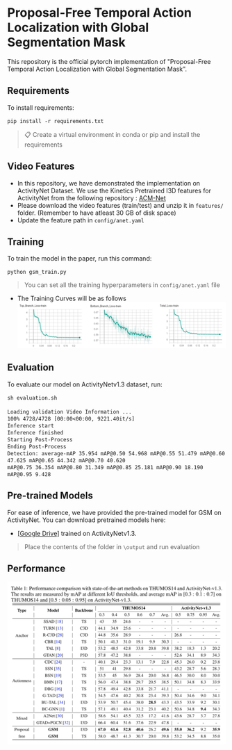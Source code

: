# Proposal-Free Temporal Action Localization with Global Segmentation Mask

This repository is the official pytorch implementation of "Proposal-Free Temporal Action Localization with Global Segmentation Mask". 


## Requirements

To install requirements:

```Environment Setup
pip install -r requirements.txt
```

>📋  Create a virtual environment in conda or pip and install the requirements

## Video Features

* In this repository, we have demonstrated the implementation on ActivityNet Dataset. We use the Kinetics Pretrained I3D features for ActivityNet from the following repository : [ACM-Net](https://github.com/ispc-lab/ACM-Net)
* Please download the video features (train/test) and unzip it in `features/` folder. (Remember to have atleast 30 GB of disk space)
* Update the feature path in `config/anet.yaml`

## Training

To train the model in the paper, run this command:

```train
python gsm_train.py 
```
> You can set all the training hyperparameters in `config/anet.yaml` file
* The Training Curves will be as follows
![](https://github.com/sauradip/GSM/blob/main/loss_picture.png)

## Evaluation

To evaluate our model on ActivityNetv1.3 dataset, run:

```inference
sh evaluation.sh

Loading validation Video Information ...
100% 4728/4728 [00:00<00:00, 9221.40it/s] 
Inference start
Inference finished
Starting Post-Process
Ending Post-Process
Detection: average-mAP 35.954 mAP@0.50 54.968 mAP@0.55 51.479 mAP@0.60 47.625 mAP@0.65 44.342 mAP@0.70 40.620 
mAP@0.75 36.354 mAP@0.80 31.349 mAP@0.85 25.181 mAP@0.90 18.190 mAP@0.95 9.428
```

## Pre-trained Models

For ease of inference, we have provided the pre-trained model for GSM on ActivityNet.
You can download pretrained models here:

- [[Google Drive]](https://drive.google.com/drive/folders/1kG7b0hxktEWE_UmZDok4BN_RmKALhlH_?usp=sharing) trained on ActivityNetv1.3. 
>  Place the contents of the folder in `\output` and run evaluation

## Performance

![](https://github.com/sauradip/GSM/blob/main/Screenshot%202021-06-03%20at%208.02.52%20PM.png)



